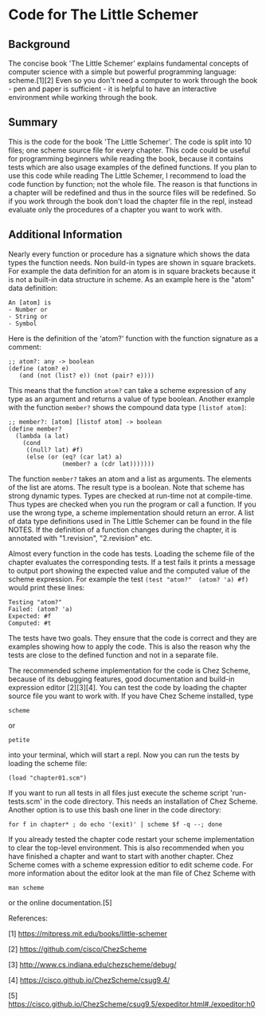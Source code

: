 # Code for The Little Schemer


## Background

The concise book 'The Little Schemer' explains fundamental concepts of computer
science with a simple but powerful programming language: scheme.[1][2] Even so you
don't need a computer to work through the book - pen and paper is sufficient - it is
helpful to have an interactive environment while working through the book.

## Summary

This is the code for the book 'The Little Schemer'. The code is split into 10 files;
one scheme source file for every chapter. This code could be useful for programming
beginners while reading the book, because it contains tests which are also usage
examples of the defined functions. If you plan to use this code while reading
The Little Schemer, I recommend to load the code function by function; not the whole
file. The reason is that functions in a chapter will be redefined
and thus in the source files will be redefined. So if you work through the book don't
load the chapter file in the repl, instead evaluate only the procedures of a chapter you
want to work with.

## Additional Information

Nearly every function or procedure has a signature which shows the data types
the function needs. Non build-in types are shown in square brackets. For example
the data definition for an atom is in square brackets because it is not a
built-in data structure in scheme. As an example here is the "atom" data
definition:

    An [atom] is
    - Number or
    - String or
    - Symbol

Here is the definition of the 'atom?' function with the function signature as a
comment:

    ;; atom?: any -> boolean
    (define (atom? e)
       (and (not (list? e)) (not (pair? e))))

This means that the function ```atom?``` can take a scheme expression of any type as
an argument and returns a value of type boolean. Another example with the
function ```member?``` shows the compound data type ```[listof atom]```:

    ;; member?: [atom] [listof atom] -> boolean
    (define member?
      (lambda (a lat)
        (cond
         ((null? lat) #f)
         (else (or (eq? (car lat) a)
                   (member? a (cdr lat)))))))

The function ```member?``` takes an atom and a list as arguments. The elements of
the list are atoms. The result type is a boolean. Note that scheme has strong
dynamic types. Types are checked at run-time not at compile-time. Thus types are
checked when you run the program or call a function. If you use the wrong type,
a scheme implementation should return an error. A list of data type definitions
used in The Little Schemer can be found in the file NOTES. If the definition
of a function changes during the chapter, it is annotated with "1.revision",
"2.revision" etc.

Almost every function in the code has tests. Loading the scheme file of the
chapter evaluates the corresponding tests. If a test fails it prints a message
to output port showing the expected value and the computed value of the scheme
expression. For example the test ```(test "atom?"  (atom? 'a) #f)``` would print
these lines:

    Testing "atom?"
    Failed: (atom? 'a)
    Expected: #f
    Computed: #t

The tests have two goals. They ensure that the code is correct and they are
examples showing how to apply the code. This is also the reason why the tests
are close to the defined function and not in a separate file.

The recommended scheme implementation for the code is Chez Scheme, because of
its debugging features, good documentation and build-in expression editor
[2][3][4]. You can test the code by loading the chapter source file you want to
work with. If you have Chez Scheme installed, type

    scheme

or 

    petite

into your terminal, which will start a repl. Now you can run the tests by
loading the scheme file:

    (load "chapter01.scm")

If you want to run all tests in all files just execute the scheme script
'run-tests.scm' in the code directory. This needs an installation of Chez
Scheme. Another option is to use this bash one liner in the code directory:

    for f in chapter* ; do echo '(exit)' | scheme $f -q --; done

If you already tested the chapter code restart your scheme implementation to
clear the top-level environment. This is also recommended when you have finished
a chapter and want to start with another chapter. Chez Scheme comes with a
scheme expression editior to edit scheme code. For more information about the
editor look at the man file of Chez Scheme with

    man scheme

or the online documentation.[5]


References:

[1] https://mitpress.mit.edu/books/little-schemer

[2] https://github.com/cisco/ChezScheme

[3] http://www.cs.indiana.edu/chezscheme/debug/

[4] https://cisco.github.io/ChezScheme/csug9.4/

[5] https://cisco.github.io/ChezScheme/csug9.5/expeditor.html#./expeditor:h0
